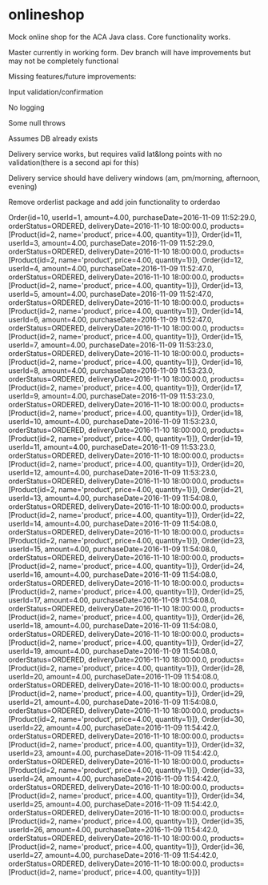 # onlineshop

Mock online shop for the ACA Java class. Core functionality works.

Master currently in working form. Dev branch will have improvements but may not be completely functional

Missing features/future improvements:

Input validation/confirmation

No logging

Some null throws

Assumes DB already exists

Delivery service works, but requires valid lat&long points with no validation(there is a second api for this)

Delivery service should have delivery windows (am, pm/morning, afternoon, evening)

Remove orderlist package and add join functionality to orderdao

Order{id=10, userId=1, amount=4.00, purchaseDate=2016-11-09 11:52:29.0, orderStatus=ORDERED, deliveryDate=2016-11-10 18:00:00.0, products=[Product{id=2, name='product', price=4.00, quantity=1}]}, 
Order{id=11, userId=3, amount=4.00, purchaseDate=2016-11-09 11:52:29.0, orderStatus=ORDERED, deliveryDate=2016-11-10 18:00:00.0, products=[Product{id=2, name='product', price=4.00, quantity=1}]}, 
Order{id=12, userId=4, amount=4.00, purchaseDate=2016-11-09 11:52:47.0, orderStatus=ORDERED, deliveryDate=2016-11-10 18:00:00.0, products=[Product{id=2, name='product', price=4.00, quantity=1}]}, 
Order{id=13, userId=5, amount=4.00, purchaseDate=2016-11-09 11:52:47.0, orderStatus=ORDERED, deliveryDate=2016-11-10 18:00:00.0, products=[Product{id=2, name='product', price=4.00, quantity=1}]}, 
Order{id=14, userId=6, amount=4.00, purchaseDate=2016-11-09 11:52:47.0, orderStatus=ORDERED, deliveryDate=2016-11-10 18:00:00.0, products=[Product{id=2, name='product', price=4.00, quantity=1}]}, 
Order{id=15, userId=7, amount=4.00, purchaseDate=2016-11-09 11:53:23.0, orderStatus=ORDERED, deliveryDate=2016-11-10 18:00:00.0, products=[Product{id=2, name='product', price=4.00, quantity=1}]}, 
Order{id=16, userId=8, amount=4.00, purchaseDate=2016-11-09 11:53:23.0, orderStatus=ORDERED, deliveryDate=2016-11-10 18:00:00.0, products=[Product{id=2, name='product', price=4.00, quantity=1}]}, 
Order{id=17, userId=9, amount=4.00, purchaseDate=2016-11-09 11:53:23.0, orderStatus=ORDERED, deliveryDate=2016-11-10 18:00:00.0, products=[Product{id=2, name='product', price=4.00, quantity=1}]}, 
Order{id=18, userId=10, amount=4.00, purchaseDate=2016-11-09 11:53:23.0, orderStatus=ORDERED, deliveryDate=2016-11-10 18:00:00.0, products=[Product{id=2, name='product', price=4.00, quantity=1}]}, 
Order{id=19, userId=11, amount=4.00, purchaseDate=2016-11-09 11:53:23.0, orderStatus=ORDERED, deliveryDate=2016-11-10 18:00:00.0, products=[Product{id=2, name='product', price=4.00, quantity=1}]}, 
Order{id=20, userId=12, amount=4.00, purchaseDate=2016-11-09 11:53:23.0, orderStatus=ORDERED, deliveryDate=2016-11-10 18:00:00.0, products=[Product{id=2, name='product', price=4.00, quantity=1}]}, 
Order{id=21, userId=13, amount=4.00, purchaseDate=2016-11-09 11:54:08.0, orderStatus=ORDERED, deliveryDate=2016-11-10 18:00:00.0, products=[Product{id=2, name='product', price=4.00, quantity=1}]}, 
Order{id=22, userId=14, amount=4.00, purchaseDate=2016-11-09 11:54:08.0, orderStatus=ORDERED, deliveryDate=2016-11-10 18:00:00.0, products=[Product{id=2, name='product', price=4.00, quantity=1}]}, 
Order{id=23, userId=15, amount=4.00, purchaseDate=2016-11-09 11:54:08.0, orderStatus=ORDERED, deliveryDate=2016-11-10 18:00:00.0, products=[Product{id=2, name='product', price=4.00, quantity=1}]}, 
Order{id=24, userId=16, amount=4.00, purchaseDate=2016-11-09 11:54:08.0, orderStatus=ORDERED, deliveryDate=2016-11-10 18:00:00.0, products=[Product{id=2, name='product', price=4.00, quantity=1}]}, 
Order{id=25, userId=17, amount=4.00, purchaseDate=2016-11-09 11:54:08.0, orderStatus=ORDERED, deliveryDate=2016-11-10 18:00:00.0, products=[Product{id=2, name='product', price=4.00, quantity=1}]}, 
Order{id=26, userId=18, amount=4.00, purchaseDate=2016-11-09 11:54:08.0, orderStatus=ORDERED, deliveryDate=2016-11-10 18:00:00.0, products=[Product{id=2, name='product', price=4.00, quantity=1}]}, 
Order{id=27, userId=19, amount=4.00, purchaseDate=2016-11-09 11:54:08.0, orderStatus=ORDERED, deliveryDate=2016-11-10 18:00:00.0, products=[Product{id=2, name='product', price=4.00, quantity=1}]}, 
Order{id=28, userId=20, amount=4.00, purchaseDate=2016-11-09 11:54:08.0, orderStatus=ORDERED, deliveryDate=2016-11-10 18:00:00.0, products=[Product{id=2, name='product', price=4.00, quantity=1}]}, 
Order{id=29, userId=21, amount=4.00, purchaseDate=2016-11-09 11:54:08.0, orderStatus=ORDERED, deliveryDate=2016-11-10 18:00:00.0, products=[Product{id=2, name='product', price=4.00, quantity=1}]}, 
Order{id=30, userId=22, amount=4.00, purchaseDate=2016-11-09 11:54:42.0, orderStatus=ORDERED, deliveryDate=2016-11-10 18:00:00.0, products=[Product{id=2, name='product', price=4.00, quantity=1}]}, 
Order{id=32, userId=23, amount=4.00, purchaseDate=2016-11-09 11:54:42.0, orderStatus=ORDERED, deliveryDate=2016-11-10 18:00:00.0, products=[Product{id=2, name='product', price=4.00, quantity=1}]}, 
Order{id=33, userId=24, amount=4.00, purchaseDate=2016-11-09 11:54:42.0, orderStatus=ORDERED, deliveryDate=2016-11-10 18:00:00.0, products=[Product{id=2, name='product', price=4.00, quantity=1}]}, 
Order{id=34, userId=25, amount=4.00, purchaseDate=2016-11-09 11:54:42.0, orderStatus=ORDERED, deliveryDate=2016-11-10 18:00:00.0, products=[Product{id=2, name='product', price=4.00, quantity=1}]}, 
Order{id=35, userId=26, amount=4.00, purchaseDate=2016-11-09 11:54:42.0, orderStatus=ORDERED, deliveryDate=2016-11-10 18:00:00.0, products=[Product{id=2, name='product', price=4.00, quantity=1}]}, 
Order{id=36, userId=27, amount=4.00, purchaseDate=2016-11-09 11:54:42.0, orderStatus=ORDERED, deliveryDate=2016-11-10 18:00:00.0, products=[Product{id=2, name='product', price=4.00, quantity=1}]}]